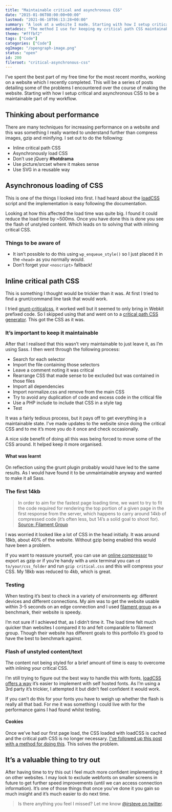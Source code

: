 ```yaml
---
title: "Maintainable critical and asynchronous CSS"
date: "2015-01-06T08:00:00+00:00"
lastmod: "2021-06-10T06:13:28+00:00"
summary: "A look at a website I made. Starting with how I setup critical and asynchronous CSS to be a maintainable part of my workflow."
metadesc: "The method I use for keeping my critical path CSS maintainable and how to load your CSS asynchronously for fast websites."
theme: "#fffbf2"
tags: ["Code"]
categories: ["Code"]
ogImage: "/opengraph-image.png"
status: "open"
id: 200
fileroot: "critical-asynchronous-css"
---
```


I’ve spent the best part of my free time for the most recent months, working on a website which I recently completed. This will be a series of posts detailing some of the problems I encountered over the course of making the website. Starting with how I setup critical and asynchronous CSS to be a maintainable part of my workflow.

## Thinking about performance
There are many techniques for increasing performance on a website and this was something I really wanted to understand further than compress images, gzip and minifying. I set out to do the following:

- Inline critical path CSS
- Asynchronously load CSS
- Don’t use jQuery **#hotdrama**
- Use picture/srcset where it makes sense
- Use SVG in a reusable way

## Asynchronous loading of CSS
This is one of the things I looked into first. I had heard about the [loadCSS](https://github.com/filamentgroup/loadCSS) script and the implementation is easy following the documentation.

Looking at how this affected the load time was quite big. I found it could reduce the load time by ~500ms. Once you have done this is done you see the flash of unstyled content. Which leads on to solving that with inlining critical CSS.

### Things to be aware of
- It isn’t possible to do this using `wp_enqueue_style()` so I just placed it in the `<head>` as you normally would.
- Don’t forget your `<noscript>` fallback!

## Inline critical path CSS
This is something I thought would be trickier than it was. At first I tried to find a grunt/command line task that would work. 

I tried [grunt-criticalcss](https://github.com/filamentgroup/grunt-criticalCSS), it worked well but it seemed to only bring in Webkit prefixed code. So I skipped using that and went on to a [critical path CSS generator](https://jonassebastianohlsson.com/criticalpathcssgenerator/). This got the CSS as it was.

### It’s important to keep it maintainable
After that I realised that this wasn’t very maintainable to just leave it, as I’m using Sass. I then went through the following process:

- Search for each selector
- Import the file containing those selectors
- Leave a comment noting it was critical
- Rearrange CSS that made sense to be excluded but was contained in those files
- Import all dependencies
- Import normalize.css and remove from the main CSS
- Try to avoid any duplication of code and excess code in the critical file
- Use a PHP include to include that CSS in a style tag
- Test

It was a fairly tedious process, but it pays off to get everything in a maintainable state. I’ve made updates to the website since doing the critical CSS and to me it’s more you do it once and check occasionally.

A nice side benefit of doing all this was being forced to move some of the CSS around. It helped keep it more organised.

#### What was learnt
On reflection using the grunt plugin probably would have led to the same results. As I would have found it to be unmaintainable anyway and wanted to make it all Sass.

### The first 14kb
> In order to aim for the fastest page loading time, we want to try to fit the code required for rendering the top portion of a given page in the first response from the server, which happens to carry around 14kb of compressed code (it’s often less, but 14’s a solid goal to shoot for). 
[Source: Filament Group](http://www.filamentgroup.com/lab/performance-rwd.html)

I was worried it looked like a lot of CSS in the head initially. It was around 18kb, about 40% of the website. Without gzip being enabled this would have been a problem.

If you want to reassure yourself, you can use an [online compressor](http://refresh-sf.com/yui/) to export as gzip or if you’re handy with a unix terminal you can `cd to/your/css_folder` and run `gzip critical.css` and this will compress your CSS. My 18kb was reduced to 4kb, which is great.

### Testing
When testing it’s best to check in a variety of environments eg: different devices and different connections. My aim was to get the website usable within 3-5 seconds on an edge connection and I used [filament group](http://filamentgroup.com) as a benchmark, their website is speedy. 

I’m not sure if I achieved that, as I didn’t time it. The load time felt much quicker than websites I compared it to and felt comparable to filament group. Though their website has different goals to this portfolio it’s good to have the best to benchmark against.

### Flash of unstyled content/text
The content not being styled for a brief amount of time is easy to overcome with inlining your critical CSS. 

I’m still trying to figure out the best way to handle this with fonts, [loadCSS offers a way](https://github.com/filamentgroup/loadCSS#usage-example-with-content-fonts) it’s easier to implement with self hosted fonts. As I’m using a 3rd party it’s trickier, I attempted it but didn’t feel confident it would work.

If you can’t do this for your fonts you have to weigh up whether the flash is really all that bad. For me it was something I could live with for the performance gains I had found whilst testing.

#### Cookies
Once we've had our first page load, the CSS loaded with loadCSS is cached and the critical path CSS is no longer necessary. [I've followed up this post with a method for doing this](http://iamsteve.me/blog/entry/using-cookies-to-serve-critical-css-for-first-time-visits). This solves the problem.

## It’s a valuable thing to try out
After having time to try this out I feel much more confident implementing it on other websites. I may look to exclude webfonts on smaller screens in future to get further speed improvements (until we can access connection information). It’s one of those things that once you’ve done it you gain so much insight and it’s much easier to do next time.

> Is there anything you feel I missed? Let me know [@irsteve on twitter](http://twitter.com/irsteve).